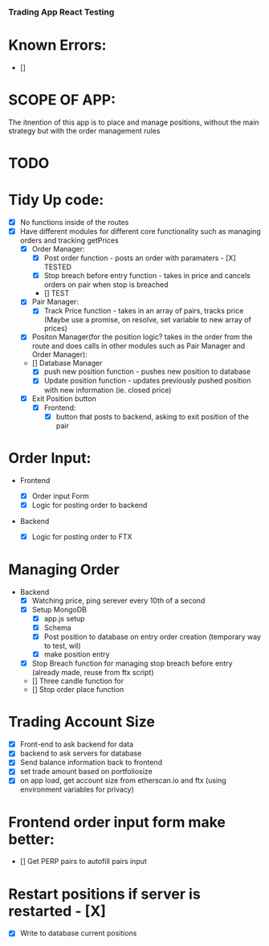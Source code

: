 ### Trading App React Testing

# Known Errors:

- [] 

# SCOPE OF APP:

The itnention of this app is to place and manage positions, without the main strategy but with the order management rules

# TODO

# Tidy Up code:

- [x] No functions inside of the routes
- [x] Have different modules for different core functionality such as managing orders and tracking getPrices
  - [x] Order Manager:
    - [x] Post order function - posts an order with paramaters - [X] TESTED
    - [x] Stop breach before entry function - takes in price and cancels orders on pair when stop is breached
    - [] TEST
  - [x] Pair Manager:
    - [x] Track Price function - takes in an array of pairs, tracks price (Maybe use a promise, on resolve, set variable to new array of prices)
  - [x] Positon Manager(for the position logic? takes in the order from the route and does calls in other modules such as Pair Manager and Order Manager):
  - [] Database Manager
    - [x] push new position function - pushes new position to database
    - [x] Update position function - updates previously pushed position with new information (ie. closed price)
  - [x] Exit Position button
    - [x] Frontend:
      - [x] button that posts to backend, asking to exit position of the pair

# Order Input:

- Frontend

  - [x] Order input Form
  - [x] Logic for posting order to backend

- Backend
  - [x] Logic for posting order to FTX

# Managing Order

- Backend
  - [x] Watching price, ping serever every 10th of a second
  - [x] Setup MongoDB
    - [x] app.js setup
    - [x] Schema
    - [x] Post position to database on entry order creation (temporary way to test, wil)
    - [x] make position entry
  - [x] Stop Breach function for managing stop breach before entry (already made, reuse from ftx script)
  - [] Three candle function for
  - [] Stop order place function

# Trading Account Size

- [x] Front-end to ask backend for data
- [x] backend to ask servers for database
- [x] Send balance information back to frontend
- [x] set trade amount based on portfoliosize
- [x] on app load, get account size from etherscan.io and ftx (using environment variables for privacy)

# Frontend order input form make better:

- [] Get PERP pairs to autofill pairs input

# Restart positions if server is restarted - [X]

- [x] Write to database current positions
